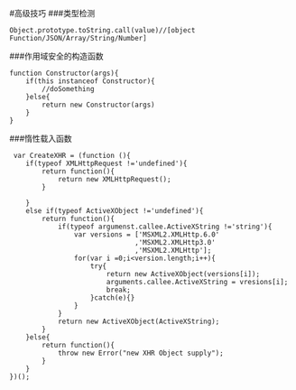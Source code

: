 #高级技巧
###类型检测
		
	Object.prototype.toString.call(value)//[object Function/JSON/Array/String/Number] 
	
###作用域安全的构造函数

	function Constructor(args){
		if(this instanceof Constructor){
			//doSomething
		}else{
			return new Constructor(args)
		}
	}
	
###惰性载入函数

	 var CreateXHR = (function (){
		if(typeof XMLHttpRequest !='undefined'){
			return function(){
				return new XMLHttpRequest();
			}
			
		}
		else if(typeof ActiveXObject !='undefined'){
			return function(){
				if(typeof argumenst.callee.ActiveXString !='string'){
					var versions = ['MSXML2.XMLHttp.6.0'
								   ,'MSXML2.XMLHttp3.0'
								   ,'MSXML2.XMLHttp'];
					for(var i =0;i<version.length;i++){
						try{
							return new ActiveXObject(versions[i]);
							arguments.callee.ActiveXString = vresions[i];
							break;
						}catch(e){}
					}
				}
				return new ActiveXObject(ActiveXString);
			}
		}else{
			return function(){
				throw new Error("new XHR Object supply");
			}
		}
	})();	
	
###